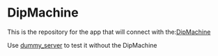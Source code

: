 # DipMachine

This is the repository for the app that will connect with the:[DipMachine](https://github.com/Aaryanjadhav11/Dip-Machine-V1)

Use [dummy_server](https://github.com/UtkarshJagtap/dipmachin_app/tree/main/dummy_server) to test it without the DipMachine




